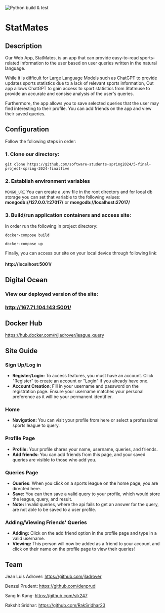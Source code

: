 ![Python build & test](https://github.com/software-students-spring2024/5-final-project-spring-2024-finalfive/actions/workflows/web.yml/badge.svg) 

# StatMates

## Description

Our Web App, StatMates, is an app that can provide easy-to-read sports-related information 
to the user based on user queries written in the natural language. 

While it is difficult for Large Language Models such as ChatGPT to provide updates sports statistics due to a lack of relevant sports information, Out app allows ChatGPT to gain access to sport statistics from Statmuse to provide an accurate and consise analysis of the user's queries.

Furthermore, the app allows you to save selected queries that the user may find interesting to their profile. You can add friends on the app and view their saved queries. 

## Configuration
Follow the following steps in order:

### 1. Clone our directory:
```
git clone https://github.com/software-students-spring2024/5-final-project-spring-2024-finalfive
```
### 2. Establish environment variables
```MONGO_URI``` You can create a .env file in the root directory and for local db storage you can set that variable to the following values: **mongodb://127.0.0.1:27017/** or **mongodb://localhost:27017/**


### 3. Build/run application containers and access site:
In order run the following in project directory:
```
docker-compose build
```
```
docker-compose up
```

Finally, you can access our site on your local device through following link: 
#### http://localhost:5001/

## Digital Ocean
### View our deployed version of the site: <br>
### http://167.71.104.143:5001/

## Docker Hub
https://hub.docker.com/r/jladrover/league_query


## Site Guide

### Sign Up/Log in
- **Register/Login:** To access features, you must have an account. Click "Register" to create an account or "Login" if you already have one.
- **Account Creation:** Fill in your username and password on the registration page. Ensure your username matches your personal preference as it will be your permanent identifier.

### Home
- **Navigation:** You can visit your profile from here or select a professional sports league to query.

### Profile Page
- **Profile:** Your profile shares your name, username, queries, and friends.
- **Add friends:** You can add friends from this page, and your saved queries are visible to those who add you.

### Queries Page
- **Queries:** When you click on a sports league on the home page, you are directed here.
- **Save:** You can then save a valid query to your profile, which would store the league, query, and result.
- **Note:** Invalid queries, where the api fails to get an answer for the query, are not able to be saved to a user profile.

### Adding/Viewing Friends' Queries
- **Adding:** Click on the add friend option in the profile page and type in a valid username.
- **Viewing:** This person will now be added as a friend to your account and click on their name on the profile page to view their queries!



## Team

Jean Luis Adrover: https://github.com/jladrover

Denzel Prudent: https://github.com/denprud

Sang In Kang: https://github.com/sik247

Rakshit Sridhar: https://github.com/RakSridhar23
